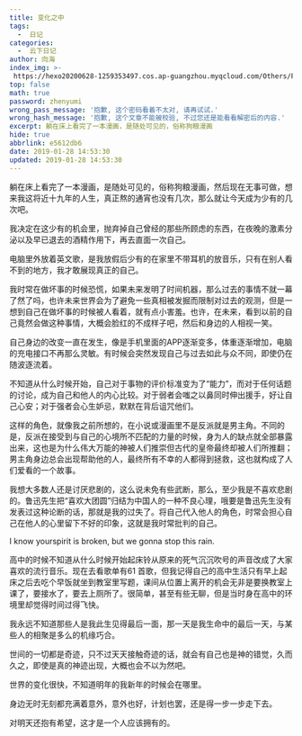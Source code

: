 ```yaml
---
title: 变化之中
tags:
  -  日记
categories:
  -  云下日记
author: 向海
index_img: >-
 https://hexo20200628-1259353497.cos.ap-guangzhou.myqcloud.com/Others/Fluid/about.png
top: false
math: true
password: zhenyumi
wrong_pass_message: '抱歉, 这个密码看着不太对, 请再试试.'
wrong_hash_message: '抱歉, 这个文章不能被校验, 不过您还是能看看解密后的内容.'
excerpt: 躺在床上看完了一本漫画，是随处可见的，俗称狗粮漫画
hide: true
abbrlink: e5612db6
date: 2019-01-28 14:53:30
updated: 2019-01-28 14:53:30
---
```


躺在床上看完了一本漫画，是随处可见的，俗称狗粮漫画，然后现在无事可做，想来我这将近十九年的人生，真正熬的通宵也没有几次，那么就让今天成为少有的几次吧。

我决定在这少有的机会里，抛弃掉自己曾经的那些所顾虑的东西，在夜晚的激素分泌以及早已退去的酒精作用下，再去直面一次自己。

电脑里外放着英文歌，是我放假后少有的在家里不带耳机的放音乐，只有在别人看不到的地方，我才敢展现真正的自己。

我时常在做坏事的时候恐慌，如果未来发明了时间机器，那么过去的事情不就一幕了然了吗，也许未来世界会为了避免一些真相被发掘而限制对过去的观测，但是一想到自己在做坏事的时候被人看着，就有点小害羞。也许，在未来，看到以前的自己竟然会做这种事情，大概会脸红的不成样子吧，然后和身边的人相视一笑。

自己身边的改变一直在发生，像是手机里面的APP逐渐变多，体重逐渐增加，电脑的充电接口不再那么灵敏。有时候会突然发现自己与过去如此与众不同，即使仍在随波逐流着。

不知道从什么时候开始，自己对于事物的评价标准变为了“能力”，而对于任何话题的讨论，成为自己和他人的内心比较。对于弱者会嗤之以鼻同时伸出援手，好让自己心安；对于强者会心生妒忌，默默在背后诅咒他们。

这样的角色，就像我之前所想的，在小说或漫画里不是反派就是男主角。不同的是，反派在接受到与自己的心境所不匹配的力量的时候，身为人的缺点就全部暴露出来，这也是为什么伟大万能的神被人们推崇但古代的皇帝最终却被人们所推翻；男主角身边总会出现帮助他的人，最终所有不幸的人都得到拯救，这也就构成了人们爱看的一个故事。

我想大多数人还是讨厌悲剧的，这么说未免有些武断，那么，至少我是不喜欢悲剧的。鲁迅先生把“喜欢大团圆”归结为中国人的一种不良心理，哦要是鲁迅先生没有发表过这种论断的话，那就是我的过失了。将自己代入他人的角色，时常会担心自己在他人的心里留下不好的印象，这就是我时常批判的自己。

I know yourspirit is broken, but we gonna stop this rain.

高中的时候不知道从什么时候开始起床铃从原来的死气沉沉吹号的声音改成了大家喜欢的流行音乐。现在去看歌单有61 首歌，但我记得自己的高中生活只有早上起床之后去吃个早饭就坐到教室里写题，课间从位置上离开的机会无非是要换教室上课了，要接水了，要去上厕所了。很简单，甚至有些无聊，但是当时身在高中的环境里却觉得时间过得飞快。

我永远不知道那些人是我此生见得最后一面，那一天是我生命中的最后一天，与某些人的相聚是多么的机缘巧合。

世间的一切都是奇迹，只不过天天接触奇迹的话，就会有自己也是神的错觉，久而久之，即使是真的神迹出现，大概也会不以为然吧。

 

世界的变化很快，不知道明年的我新年的时候会在哪里。

身边无时无刻都充满着意外，意外也好，计划也罢，还是得一步一步走下去。

对明天还抱有希望，这才是一个人应该拥有的。